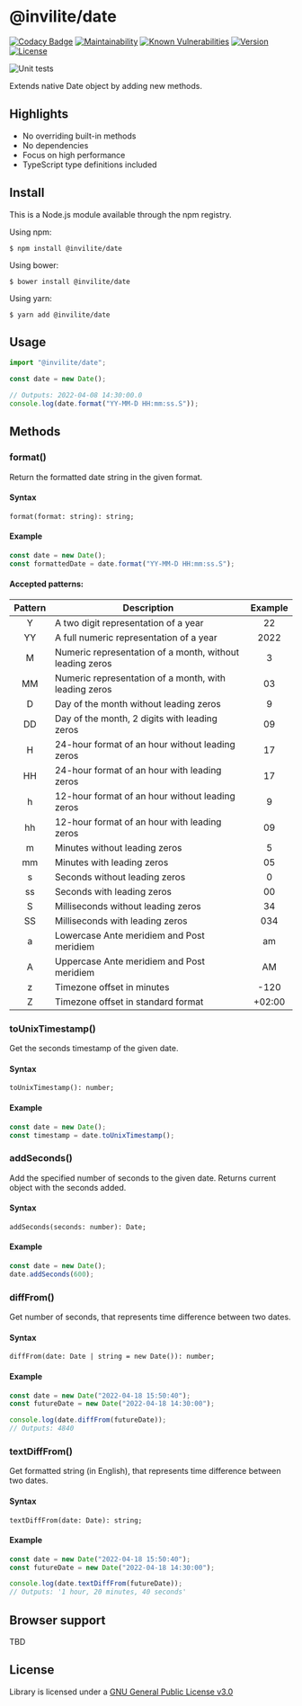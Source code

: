 # @invilite/date
[![Codacy Badge](https://app.codacy.com/project/badge/Grade/8449157170aa4b85bf9a2c9697c49fad)](https://www.codacy.com/gh/Invilite/date/dashboard?utm_source=github.com&amp;utm_medium=referral&amp;utm_content=Invilite/date&amp;utm_campaign=Badge_Grade)
[![Maintainability](https://api.codeclimate.com/v1/badges/54f496f7eafa0dbde44b/maintainability)](https://codeclimate.com/github/Invilite/date/maintainability)
[![Known Vulnerabilities](https://snyk.io/test/github/invilite/date/badge.svg)](https://snyk.io/test/github/invilite/date)
[![Version](https://img.shields.io/badge/dynamic/json?color=brightgreen&label=version&query=version&url=https%3A%2F%2Fraw.githubusercontent.com%2FInvilite%2Fdate%2Fmaster%2Fpackage.json)](https://github.com/Invilite/date/blob/master/package.json)
[![License](https://img.shields.io/badge/license-GPL--3.0-blue)](https://github.com/Invilite/date/blob/master/LICENSE)

![Unit tests](https://github.com/invilite/date/actions/workflows/unit.js.yml/badge.svg?branch=master)

Extends native Date object by adding new methods.

## Highlights
- No overriding built-in methods
- No dependencies
- Focus on high performance
- TypeScript type definitions included

## Install
This is a Node.js module available through the npm registry.

Using npm:
```shell
$ npm install @invilite/date
```

Using bower:
```shell
$ bower install @invilite/date
```

Using yarn:
```shell
$ yarn add @invilite/date
```

## Usage

```typescript
import "@invilite/date";

const date = new Date();

// Outputs: 2022-04-08 14:30:00.0
console.log(date.format("YY-MM-D HH:mm:ss.S"));
```

## Methods

### format()
Return the formatted date string in the given format.

#### Syntax
```
format(format: string): string;
```

#### Example
```typescript
const date = new Date();
const formattedDate = date.format("YY-MM-D HH:mm:ss.S");
```

#### Accepted patterns:
| Pattern | Description                                              | Example |
|:-------:|----------------------------------------------------------|:-------:|
|    Y    | A two digit representation of a year                     |   22    |
|   YY    | A full numeric representation of a year                  |  2022   |
|    M    | Numeric representation of a month, without leading zeros |    3    |
|   MM    | Numeric representation of a month, with leading zeros    |   03    |
|    D    | Day of the month without leading zeros                   |    9    |
|   DD    | Day of the month, 2 digits with leading zeros            |   09    |
|    H    | 24-hour format of an hour without leading zeros          |   17    |
|   HH    | 24-hour format of an hour with leading zeros             |   17    |
|    h    | 12-hour format of an hour without leading zeros          |    9    |
|   hh    | 12-hour format of an hour with leading zeros             |   09    |
|    m    | Minutes without leading zeros                            |    5    |
|   mm    | Minutes with leading zeros                               |   05    |
|    s    | Seconds without leading zeros                            |    0    |
|   ss    | Seconds with leading zeros                               |   00    |
|    S    | Milliseconds without leading zeros                       |   34    |
|   SS    | Milliseconds with leading zeros                          |   034   |
|    a    | Lowercase Ante meridiem and Post meridiem                |   am    |
|    A    | Uppercase Ante meridiem and Post meridiem                |   AM    |
|    z    | Timezone offset in minutes                               |  -120   |
|    Z    | Timezone offset in standard format                       | +02:00  |

### toUnixTimestamp()
Get the seconds timestamp of the given date.

#### Syntax
```
toUnixTimestamp(): number;
```

#### Example
```typescript
const date = new Date();
const timestamp = date.toUnixTimestamp();
```

### addSeconds()
Add the specified number of seconds to the given date. Returns current object with the seconds added.

#### Syntax
```
addSeconds(seconds: number): Date;
```

#### Example
```typescript
const date = new Date();
date.addSeconds(600);
```

### diffFrom()
Get number of seconds, that represents time difference between two dates.

#### Syntax
```
diffFrom(date: Date | string = new Date()): number;
```

#### Example
```typescript
const date = new Date("2022-04-18 15:50:40");
const futureDate = new Date("2022-04-18 14:30:00");

console.log(date.diffFrom(futureDate));
// Outputs: 4840
```

### textDiffFrom()
Get formatted string (in English), that represents time difference between two dates.

#### Syntax
```
textDiffFrom(date: Date): string;
```

#### Example
```typescript
const date = new Date("2022-04-18 15:50:40");
const futureDate = new Date("2022-04-18 14:30:00");

console.log(date.textDiffFrom(futureDate));
// Outputs: '1 hour, 20 minutes, 40 seconds'
```

## Browser support
TBD

## License
Library is licensed under a [GNU General Public License v3.0](https://github.com/Invilite/date/blob/master/LICENSE)